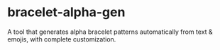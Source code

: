 # bracelet-alpha-gen
A tool that generates alpha bracelet patterns automatically from text &amp; emojis, with complete customization.
